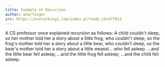 ```yaml
---
title: Example of Recursion
author: wharfinger
src: https://everything2.com/index.pl?node_id=477013
---
```


A CS professor once explained recursion as follows:
A child couldn't sleep, so her mother told her a story about a little frog,
    who couldn't sleep, so the frog's mother told her a story about a little bear,
        who couldn't sleep, so the bear's mother told her a story about a little weasel...
            who fell asleep.
        ...and the little bear fell asleep;
    ...and the little frog fell asleep;
...and the child fell asleep.
